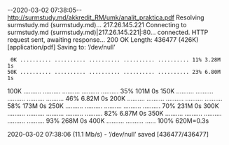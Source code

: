 --2020-03-02 07:38:05--  http://surmstudy.md/akkredit_RM/umk/analit_praktica.pdf
Resolving surmstudy.md (surmstudy.md)... 217.26.145.221
Connecting to surmstudy.md (surmstudy.md)|217.26.145.221|:80... connected.
HTTP request sent, awaiting response... 200 OK
Length: 436477 (426K) [application/pdf]
Saving to: ‘/dev/null’

     0K .......... .......... .......... .......... .......... 11% 3.28M 1s
    50K .......... .......... .......... .......... .......... 23% 6.80M 1s
   100K .......... .......... .......... .......... .......... 35%  101M 0s
   150K .......... .......... .......... .......... .......... 46% 6.82M 0s
   200K .......... .......... .......... .......... .......... 58%  173M 0s
   250K .......... .......... .......... .......... .......... 70%  231M 0s
   300K .......... .......... .......... .......... .......... 82% 6.87M 0s
   350K .......... .......... .......... .......... .......... 93%  268M 0s
   400K .......... .......... ......                          100%  620M=0.3s

2020-03-02 07:38:06 (11.1 Mb/s) - ‘/dev/null’ saved [436477/436477]

